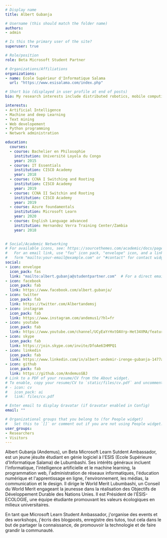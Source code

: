 ```yaml
---
# Display name
title: Albert Gubanja

# Username (this should match the folder name)
authors:
- admin

# Is this the primary user of the site?
superuser: true

# Role/position
role: Beta Microsoft Student Partner

# Organizations/Affiliations
organizations:
- name: Ecole Supérieur d'Informatique Salama
  url: "https://www.esisalama.com/index.php"

# Short bio (displayed in user profile at end of posts)
bio: My research interests include distributed robotics, mobile computing and programmable matter.

interests:
- Artificial Intelligence
- Machine and deep Learning
- Text mining
- Web developement
- Python programming
- Network administration

education:
  courses:
  - course: Bachelier en Philosophie
    institution: Université Loyola du Congo
    year: 2015
  - course: IT Essentials
    institution: CISCO Academy
    year: 2018
  - course: CCNA I Switching and Rooting
    institution: CISCO Academy
    year: 2019
  - course: CCNA II Switchin and Rooting
    institution: CISCO Academy
    year: 2019
  - course: Azure foundamentals
    institution: Microsoft Learn
    year: 2020
  - course: English Language advanced
    institution: Hernandez Verra Training Center/Zambia
    year: 2018
  

# Social/Academic Networking
# For available icons, see: https://sourcethemes.com/academic/docs/page-builder/#icons
#   For an email link, use "fas" icon pack, "envelope" icon, and a link in the
#   form "mailto:your-email@example.com" or "#contact" for contact widget.
social:
- icon: envelope
  icon_pack: fas
  link: "mailto:albert.gubanja@studentpartner.com"  # For a direct email link, use "mailto:test@example.org".
- icon: facebook
  icon_pack: fab
  link: https://www.facebook.com/albert.gubanja/
- icon: twitter
  icon_pack: fab
  link: https://twitter.com/Albertandemsj
- icon: instagram
  icon_pack: fab
  link: https://www.instagram.com/andemus1/?hl=fr
- icon: youtube
  icon_pack: fab
  link: https://www.youtube.com/channel/UCyEaYrHxtOAVrp-Het34XMA/featured?view_as=subscriber
- icon: skype
  icon_pack: fab
  link: https://join.skype.com/invite/DfoAe6IHMPQ1
- icon: linkedin
  icon_pack: fab
  link: https://www.linkedin.com/in/albert-andemir-irenge-gubanja-1477a7198/
- icon: github
  icon_pack: fab
  link: https://github.com/AndemusGBJ
# Link to a PDF of your resume/CV from the About widget.
# To enable, copy your resume/CV to `static/files/cv.pdf` and uncomment the lines below.
# - icon: cv
#   icon_pack: ai
#   link: files/cv.pdf

# Enter email to display Gravatar (if Gravatar enabled in Config)
email: ""

# Organizational groups that you belong to (for People widget)
#   Set this to `[]` or comment out if you are not using People widget.
user_groups:
- Researchers
- Visitors
---
```


Albert Gubanja (Andemus), un Beta Microsoft Learn Sutdent Ambassador, est un jeune jésuite étudiant en génie logiciel à l'ESIS (Ecole Supérieure d'Informatique Salama) de Lubumbashi. Ses intérêts généraux incluent l'informatique, l'intelligence artificielle et le machine learning, la programmation web, l'administration de réseaux informatiques, l'éducation numérique et l'apprentissage en ligne, l'environnement, les médias, la communication et le design. Il dirige le World Merit Lubumbashi, un Conseil du World Merit engageant la jeunesse dans la réalisation des Objectifs de Développement Durable des Nations Unies. Il est Président de l'ESIS-ECOLOGIE, une équipe étudiante promouvant les valeurs écologiques en milieux universitaires.

En tant que Microsoft Learn Student Ambassador, j'organise des events et des workshops, j'écris des blogposts, enregistre des tutos, tout cela dans le but de partager la connaissance, de promouvoir la technologie et de faire grandir la communauté. 


